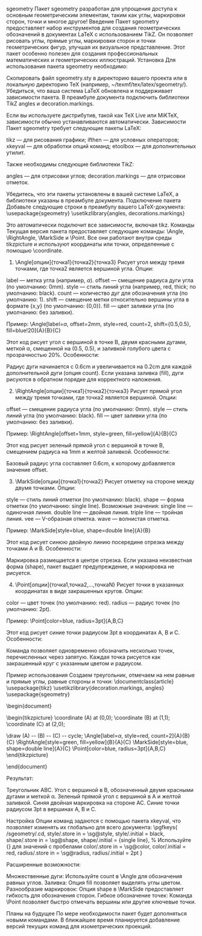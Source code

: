 sgeometry
Пакет sgeometry разработан для упрощения доступа к основным геометрическим элементам, таким как углы, маркировки сторон, точки и многое другое!
Введение
Пакет sgeometry предоставляет набор инструментов для создания геометрических обозначений в документах LaTeX с использованием TikZ. Он позволяет рисовать углы, прямые углы, маркировки сторон и точки геометрических фигур, улучшая их визуальное представление. Этот пакет особенно полезен для создания профессиональных математических и геометрических иллюстраций.
Установка
Для использования пакета sgeometry необходимо:

Скопировать файл sgeometry.sty в директорию вашего проекта или в локальную директорию TeX (например, ~/texmf/tex/latex/sgeometry/).
Убедиться, что ваша система LaTeX обновлена и поддерживает зависимости пакета.
В преамбуле документа подключить библиотеки TikZ angles и decoration.markings.

Если вы используете дистрибутив, такой как TeX Live или MiKTeX, зависимости обычно устанавливаются автоматически.
Зависимости
Пакет sgeometry требует следующие пакеты LaTeX:

tikz — для рисования графики;
ifthen — для условных операторов;
xkeyval — для обработки опций команд;
etoolbox — для дополнительных утилит.

Также необходимы следующие библиотеки TikZ:

angles — для отрисовки углов;
decoration.markings — для отрисовки отметок.

Убедитесь, что эти пакеты установлены в вашей системе LaTeX, а библиотеки указаны в преамбуле документа.
Подключение пакета
Добавьте следующие строки в преамбулу вашего LaTeX-документа:
\usepackage{sgeometry}
\usetikzlibrary{angles, decorations.markings}

Это автоматически подключит все зависимости, включая tikz.
Команды
Текущая версия пакета предоставляет следующие команды: \Angle, \RightAngle, \MarkSide и \Point. Все они работают внутри среды tikzpicture и используют координаты или точки, определенные с помощью \coordinate.
1. \Angle[опции]{точка1}{точка2}{точка3}
Рисует угол между тремя точками, где точка2 является вершиной угла.
Опции:

label — метка угла (например, $\alpha$).
offset — смещение радиуса дуги угла (по умолчанию: 0mm).
style — стиль линий угла (например, red, thick; по умолчанию: black).
count — количество дуг для обозначения угла (по умолчанию: 1).
shift — смещение метки относительно вершины угла в формате {x,y} (по умолчанию: {0,0}).
fill — цвет заливки угла (по умолчанию: без заливки).

Пример:
\Angle[label=$\alpha$, offset=2mm, style=red, count=2, shift={0.5,0.5}, fill=blue!20]{A}{B}{C}

Этот код рисует угол с вершиной в точке B, двумя красными дугами, меткой α, смещенной на (0.5, 0.5), и заливкой голубого цвета с прозрачностью 20%.
Особенности:

Радиус дуги начинается с 0.6cm и увеличивается на 0.2cm для каждой дополнительной дуги (опция count).
Если указана заливка (fill), дуги рисуются в обратном порядке для корректного наложения.


2. \RightAngle[опции]{точка1}{точка2}{точка3}
Рисует прямой угол между тремя точками, где точка2 является вершиной.
Опции:

offset — смещение радиуса угла (по умолчанию: 0mm).
style — стиль линий угла (по умолчанию: black).
fill — цвет заливки угла (по умолчанию: без заливки).

Пример:
\RightAngle[offset=1mm, style=green, fill=yellow]{A}{B}{C}

Этот код рисует зеленый прямой угол с вершиной в точке B, смещением радиуса на 1mm и желтой заливкой.
Особенности:

Базовый радиус угла составляет 0.6cm, к которому добавляется значение offset.


3. \MarkSide[опции]{точка1}{точка2}
Рисует отметку на стороне между двумя точками.
Опции:

style — стиль линий отметки (по умолчанию: black).
shape — форма отметки (по умолчанию: single line). Возможные значения:
single line — одиночная линия.
double line — двойная линия.
triple line — тройная линия.
vee — V-образная отметка.
wave — волнистая отметка.



Пример:
\MarkSide[style=blue, shape=double line]{A}{B}

Этот код рисует синюю двойную линию посередине отрезка между точками A и B.
Особенности:

Маркировка размещается в центре отрезка.
Если указана неизвестная форма (shape), пакет выдает предупреждение, и маркировка не рисуется.


4. \Point[опции]{точка1,точка2,...,точкаN}
Рисует точки в указанных координатах в виде закрашенных кругов.
Опции:

color — цвет точек (по умолчанию: red).
radius — радиус точек (по умолчанию: 2pt).

Пример:
\Point[color=blue, radius=3pt]{A,B,C}

Этот код рисует синие точки радиусом 3pt в координатах A, B и C.
Особенности:

Команда позволяет одновременно обозначить несколько точек, перечисленных через запятую.
Каждая точка рисуется как закрашенный круг с указанным цветом и радиусом.


Пример использования
Создаем треугольник, отмечаем на нем равные и прямые углы, равные стороны и точки:
\documentclass{article}
\usepackage{tikz}
\usetikzlibrary{decoration.markings, angles}
\usepackage{sgeometry}

\begin{document}

\begin{tikzpicture}
  \coordinate (A) at (0,0);
  \coordinate (B) at (1,1);
  \coordinate (C) at (2,0);
  
  \draw (A) -- (B) -- (C) -- cycle;
  \Angle[label=$\alpha$, style=red, count=2]{A}{B}{C}
  \RightAngle[style=green, fill=yellow]{B}{A}{C}
  \MarkSide[style=blue, shape=double line]{A}{C}
  \Point[color=blue, radius=3pt]{A,B,C}
\end{tikzpicture}

\end{document}

Результат:

Треугольник ABC.
Угол с вершиной в B, обозначенный двумя красными дугами и меткой α.
Зеленый прямой угол с вершиной в A и желтой заливкой.
Синяя двойная маркировка на стороне AC.
Синие точки радиусом 3pt в вершинах A, B и C.

Настройка
Опции команд задаются с помощью пакета xkeyval, что позволяет изменять их глобально для всего документа:
\pgfkeys{
  /sgeometry/.cd,
  style/.store in = \sg@style,
  style/.initial = black,
  shape/.store in = \sg@shape,
  shape/.initial = {single line}, % Используйте {} для значений с пробелами
  color/.store in = \sg@color,
  color/.initial = red,
  radius/.store in = \sg@radius,
  radius/.initial = 2pt
}

Расширенные возможности:

Множественные дуги: Используйте count в \Angle для обозначения равных углов.
Заливка: Опция fill позволяет выделять углы цветом.
Разнообразие маркировок: Опция shape в \MarkSide предоставляет гибкость для обозначения сторон.
Гибкое обозначение точек: Команда \Point позволяет быстро отмечать вершины или другие ключевые точки.

Планы на будущее
По мере необходимости пакет будет дополняться новыми командами. В ближайшее время планируется добавление версий текущих команд для изометрических проекций.
